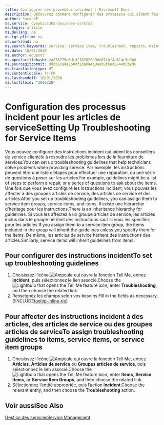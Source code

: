 ```yaml
---
title: Configurer des processus incident | Microsoft Docs
description: Découvrez comment configurer des processus qui aident les conseillers du service clientèle à identifier et à résoudre les problèmes liés aux articles de service.
author: SorenGP
ms.service: dynamics365-business-central
ms.topic: article
ms.devlang: na
ms.tgt_pltfrm: na
ms.workload: na
ms.search.keywords: service, service item, troubleshoot, repairs, maintenance
ms.date: 10/01/2020
ms.author: edupont
ms.openlocfilehash: ea836775e8dc32107620d90d67fbf4a614c5d9b8
ms.sourcegitcommit: ddbb5cede750df1baba4b3eab8fbed6744b5b9d6
ms.translationtype: HT
ms.contentlocale: fr-FR
ms.lasthandoff: 10/01/2020
ms.locfileid: "3910228"
---
```

# <a name="setting-up-troubleshooting-for-service-items"></a><span data-ttu-id="14ca0-103">Configuration des processus incident pour les articles de service</span><span class="sxs-lookup"><span data-stu-id="14ca0-103">Setting Up Troubleshooting for Service Items</span></span>
<span data-ttu-id="14ca0-104">Vous pouvez configurer des instructions incident qui aident les conseillers du service clientèle à résoudre les problèmes lors de la fourniture de services.</span><span class="sxs-lookup"><span data-stu-id="14ca0-104">You can set up troubleshooting guidelines that help technicians solve problems when providing service.</span></span> <span data-ttu-id="14ca0-105">Par exemple, les instructions peuvent être une liste d’étapes pour effectuer une réparation, ou une série de questions à poser sur les articles.</span><span class="sxs-lookup"><span data-stu-id="14ca0-105">For example, guidelines might be a list of steps to perform a repair, or a series of questions to ask about the items.</span></span> <span data-ttu-id="14ca0-106">Une fois que vous avez configuré les instructions incident, vous pouvez les affecter à des groupes articles de service, des articles de service et des articles.</span><span class="sxs-lookup"><span data-stu-id="14ca0-106">After you set up troubleshooting guidelines, you can assign them to service item groups, service items, and items.</span></span> <span data-ttu-id="14ca0-107">Il existe une hiérarchie d’héritage pour les instructions.</span><span class="sxs-lookup"><span data-stu-id="14ca0-107">There is an inheritance hierarchy for guidelines.</span></span> <span data-ttu-id="14ca0-108">Si vous les affectez à un groupe articles de service, les articles inclus dans le groupe héritent des instructions sauf si vous les spécifiez pour les articles.</span><span class="sxs-lookup"><span data-stu-id="14ca0-108">If you assign them to a service item group, the items included in the group will inherit the guidelines unless you specify them for the items.</span></span> <span data-ttu-id="14ca0-109">De même, les articles de service héritent des instructions des articles.</span><span class="sxs-lookup"><span data-stu-id="14ca0-109">Similarly, service items will inherit guidelines from items.</span></span>  

## <a name="to-set-up-troubleshooting-guidelines"></a><span data-ttu-id="14ca0-110">Pour configurer des instructions incident</span><span class="sxs-lookup"><span data-stu-id="14ca0-110">To set up troubleshooting guidelines</span></span>
1. <span data-ttu-id="14ca0-111">Choisissez l’icône ![Ampoule qui ouvre la fonction Tell Me](media/ui-search/search_small.png "Dites-moi ce que vous voulez faire"), entrez **Incident**, puis sélectionnez le lien associé.</span><span class="sxs-lookup"><span data-stu-id="14ca0-111">Choose the ![Lightbulb that opens the Tell Me feature](media/ui-search/search_small.png "Tell me what you want to do") icon, enter **Troubleshooting**, and then choose the related link.</span></span>  
2. <span data-ttu-id="14ca0-112">Renseignez les champs selon vos besoins.</span><span class="sxs-lookup"><span data-stu-id="14ca0-112">Fill in the fields as necessary.</span></span> [!INCLUDE[tooltip-inline-tip](includes/tooltip-inline-tip_md.md)]  

## <a name="to-assign-troubleshooting-guidelines-to-items-service-items-or-service-item-groups"></a><span data-ttu-id="14ca0-113">Pour affecter des instructions incident à des articles, des articles de service ou des groupes articles de service</span><span class="sxs-lookup"><span data-stu-id="14ca0-113">To assign troubleshooting guidelines to items, service items, or service item groups</span></span>
1. <span data-ttu-id="14ca0-114">Choisissez l’icône ![Ampoule qui ouvre la fonction Tell Me](media/ui-search/search_small.png "Dites-moi ce que vous voulez faire"), entrez **Articles**, **Articles de service** ou **Groupes articles de service**, puis sélectionnez le lien associé.</span><span class="sxs-lookup"><span data-stu-id="14ca0-114">Choose the ![Lightbulb that opens the Tell Me feature](media/ui-search/search_small.png "Tell me what you want to do") icon, enter **Items**, **Service Items**, or **Service Item Groups**, and then choose the related link.</span></span>  
2. <span data-ttu-id="14ca0-115">Sélectionnez l’entité appropriée, puis l’action **Incident**.</span><span class="sxs-lookup"><span data-stu-id="14ca0-115">Choose the relevant entity, and then choose the **Troubleshooting** action.</span></span>  

## <a name="see-also"></a><span data-ttu-id="14ca0-116">Voir aussi</span><span class="sxs-lookup"><span data-stu-id="14ca0-116">See Also</span></span>
[<span data-ttu-id="14ca0-117">Gestion des services</span><span class="sxs-lookup"><span data-stu-id="14ca0-117">Service Management</span></span>](service-service.md)